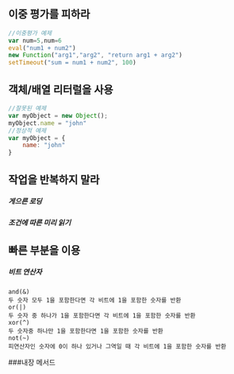 ## 이중 평가를 피하라
```javascript
//이중평가 예제
var num=5,num=6
eval("num1 + num2")
new Function("arg1","arg2", "return arg1 + arg2")
setTimeout("sum = num1 + num2", 100)
```
## 객체/배열 리터럴을 사용
```javascript
//잘못된 예제
var myObject = new Object();
myObject.name = "john"
//정상적 예제
var myObject = {
    name: "john"
}
```
## 작업을 반복하지 말라
##### 게으른 로딩 
##### 조건에 따른 미리 읽기

## 빠른 부분을 이용
##### 비트 연산자
    and(&)
    두 숫자 모두 1을 포함한다면 각 비트에 1을 포함한 숫자를 반환
    or(|)
    두 숫자 중 하나가 1을 포함한다면 각 비트에 1을 포함한 숫자를 반환
    xor(^)
    두 숫자중 하나만 1을 포함한다면 1을 포함한 숫자를 반환
    not(~)
    피연산자인 숫자에 0이 하나 있거나 그역일 때 각 비트에 1을 포함한 숫자를 반환
###내장 메서드
